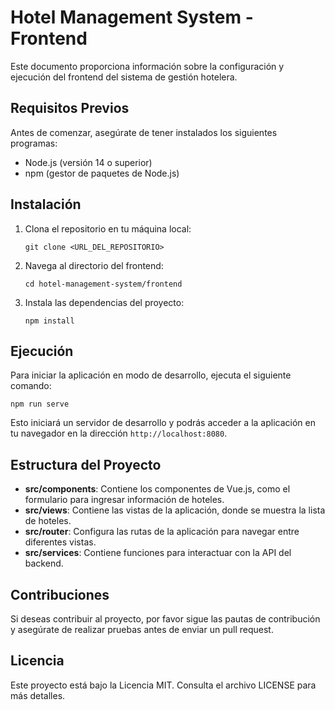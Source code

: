 # Hotel Management System - Frontend

Este documento proporciona información sobre la configuración y ejecución del frontend del sistema de gestión hotelera.

## Requisitos Previos

Antes de comenzar, asegúrate de tener instalados los siguientes programas:

- Node.js (versión 14 o superior)
- npm (gestor de paquetes de Node.js)

## Instalación

1. Clona el repositorio en tu máquina local:
   ```
   git clone <URL_DEL_REPOSITORIO>
   ```

2. Navega al directorio del frontend:
   ```
   cd hotel-management-system/frontend
   ```

3. Instala las dependencias del proyecto:
   ```
   npm install
   ```

## Ejecución

Para iniciar la aplicación en modo de desarrollo, ejecuta el siguiente comando:
```
npm run serve
```

Esto iniciará un servidor de desarrollo y podrás acceder a la aplicación en tu navegador en la dirección `http://localhost:8080`.

## Estructura del Proyecto

- **src/components**: Contiene los componentes de Vue.js, como el formulario para ingresar información de hoteles.
- **src/views**: Contiene las vistas de la aplicación, donde se muestra la lista de hoteles.
- **src/router**: Configura las rutas de la aplicación para navegar entre diferentes vistas.
- **src/services**: Contiene funciones para interactuar con la API del backend.

## Contribuciones

Si deseas contribuir al proyecto, por favor sigue las pautas de contribución y asegúrate de realizar pruebas antes de enviar un pull request.

## Licencia

Este proyecto está bajo la Licencia MIT. Consulta el archivo LICENSE para más detalles.